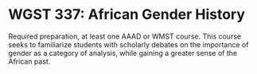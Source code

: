 # WGST 337: African Gender History

Required preparation, at least one AAAD or WMST course. This course seeks to familiarize students with scholarly debates on the importance of gender as a category of analysis, while gaining a greater sense of the African past.